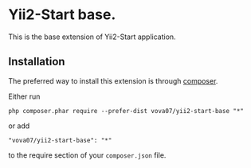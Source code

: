 Yii2-Start base.
================
This is the base extension of Yii2-Start application.

Installation
------------

The preferred way to install this extension is through [composer](http://getcomposer.org/download/).

Either run

```
php composer.phar require --prefer-dist vova07/yii2-start-base "*"
```

or add

```
"vova07/yii2-start-base": "*"
```

to the require section of your `composer.json` file.